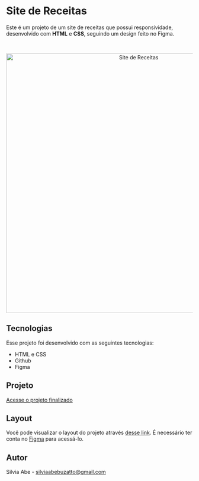 # Site de Receitas

<p>
  Este é um projeto de um site de receitas que possui responsividade, desenvolvido com <b>HTML</b> e <b>CSS</b>, seguindo um design feito no Figma.
</p>

<br>

<p align="center">
  <img alt="Site de Receitas" src="https://github.com/user-attachments/assets/db1ee18f-ab23-4738-b116-d4eb4610751c" width="700">
</p>

## Tecnologias

Esse projeto foi desenvolvido com as seguintes tecnologias:

- HTML e CSS
- Github
- Figma

## Projeto

[Acesse o projeto finalizado](https://github.com/silviaabe/projetorocketseat5)

## Layout

Você pode visualizar o layout do projeto através [desse link](https://www.figma.com/design/HpXFNDrIHN3Ak2mC4IOTgV/Cheesecake-%E2%80%A2-Projeto-Explorer-(Community)?node-id=1-754&node-type=frame). É necessário ter conta no [Figma](https://figma.com) para acessá-lo.

## Autor

Silvia Abe - silviaabebuzatto@gmail.com
